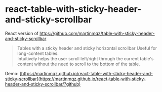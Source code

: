 # react-table-with-sticky-header-and-sticky-scrollbar
React version of https://github.com/martinmqz/table-with-sticky-header-and-sticky-scrollbar
> Tables with a sticky header and sticky horizontal scrollbar
> Useful for long-content tables.<br> 
> Intuitively helps the user scroll left/right through the current table's content without the need to scroll to the bottom of the table.

Demo: [https://martinmqz.github.io/react-table-with-sticky-header-and-sticky-scrollbar](https://martinmqz.github.io/react-table-with-sticky-header-and-sticky-scrollbar/?github)

